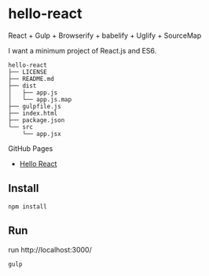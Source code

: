 # hello-react

React + Gulp + Browserify + babelify + Uglify + SourceMap

I want a minimum project of React.js and ES6.

```
hello-react
├── LICENSE
├── README.md
├── dist
│   ├── app.js
│   └── app.js.map
├── gulpfile.js
├── index.html
├── package.json
└── src
    └── app.jsx
```

GitHub Pages

* <a href="http://sadah.github.io/hello-react/" target="_blank">Hello React</a>

## Install

```
npm install
```

## Run

run http://localhost:3000/

```
gulp
```

